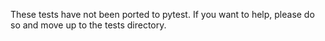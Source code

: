 These tests have not been ported to pytest.  If you want to help, please do so and move up to
the tests directory.
